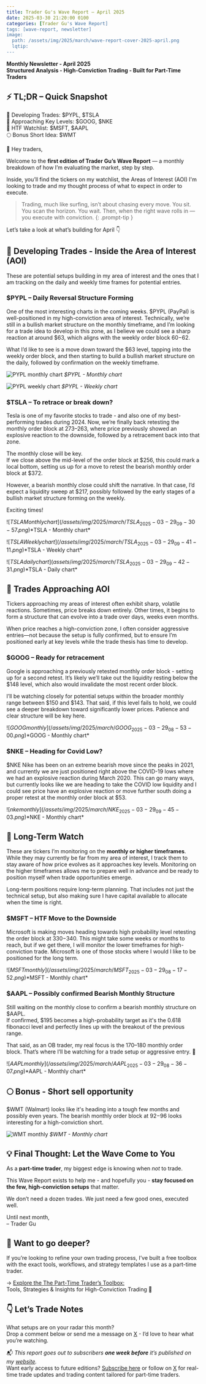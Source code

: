 ```yaml
---
title: Trader Gu's Wave Report – April 2025
date: 2025-03-30 21:20:00 0100
categories: [Trader Gu's Wave Report]
tags: [wave-report, newsletter]
image:
  path: /assets/img/2025/march/wave-report-cover-2025-april.png
  lqtip:
---
```


**Monthly Newsletter - April 2025**  
**Structured Analysis - High-Conviction Trading - Built for Part-Time Traders**  

## ⚡️ TL;DR – Quick Snapshot

👀 Developing Trades: $PYPL, $TSLA  
🧲 Approaching Key Levels: $GOOG, $NKE    
🔭 HTF Watchlist: $MSFT, $AAPL  
🌕 Bonus Short Idea: $WMT  
  
👋 Hey traders,

Welcome to the **first edition of Trader Gu’s Wave Report** — a monthly breakdown of how I’m evaluating the market, step by step.

Inside, you’ll find the tickers on my watchlist, the Areas of Interest (AOI) I'm looking to trade and  my thought process of what to expect in order to execute.

> Trading, much like surfing, isn’t about chasing every move. You sit. You scan the horizon. You wait. Then, when the right wave rolls in — you execute with conviction.
{: .prompt-tip }

Let’s take a look at what’s building for April 👇

## 👀 Developing Trades - Inside the  Area of Interest (AOI)
These are potential setups building in my area of interest and the ones that I am tracking on the daily and weekly time frames for potential entries.

### $PYPL – Daily Reversal Structure Forming

One of the most interesting charts in the coming weeks. $PYPL (PayPal) is well-positioned in my high-conviction area of interest. Technically, we’re still in a bullish market structure on the monthly timeframe, and I’m looking for a trade idea to develop in this zone, as I believe we could see a sharp reaction at around $63, which aligns with the weekly order block $60-$62.

What I’d like to see is a move down toward the $63 level, tapping into the weekly order block, and then starting to build a bullish market structure on the daily, followed by confirmation on the weekly timeframe.

![PYPL monthly chart](/assets/img/2025/march/PYPL_2025-03-29_09-22-18.png)
*$PYPL - Monthly chart*


![PYPL weekly chart](/assets/img/2025/march/PYPL_2025-03-29_09-25-10.png)
*$PYPL - Weekly chart*

### $TSLA – To retrace or break down?

Tesla is one of my favorite stocks to trade -  and also one of my best-performing trades during 2024. Now, we’re finally back retesting the monthly order block at $273–$263, where price previously showed an explosive reaction to the downside, followed by a retracement back into that zone.

The monthly close will be key.  
If we close above the mid-level of the order block at $256, this could mark a local bottom, setting us up for a move to retest the bearish monthly order block at $372.

However, a bearish monthly close could shift the narrative. In that case, I’d expect a liquidity sweep at $217, possibly followed by the early stages of a bullish market structure forming on the weekly.

Exciting times!

![$TSLA Monthly chart](/assets/img/2025/march/TSLA_2025-03-29_09-30-57.png)
*$TSLA - Monthly chart*

![$TSLA Weekly chart](/assets/img/2025/march/TSLA_2025-03-29_09-41-11.png)
*$TSLA - Weekly chart*

![$TSLA daily chart](assets/img/2025/march/TSLA_2025-03-29_09-42-31.png)
*$TSLA - Daily chart*

## 🧲 Trades Approaching AOI

Tickers approaching my areas of interest often exhibit sharp, volatile reactions. Sometimes, price breaks down entirely. Other times, it begins to form a structure that can evolve into a trade over days, weeks even months.

When price reaches a high-conviction zone, I often consider aggressive entries—not because the setup is fully confirmed, but to ensure I’m positioned early at key levels while the trade thesis has time to develop. 

### $GOOG – Ready for retracement

Google is approaching a previously retested monthly order block - setting up for a second retest. It’s likely we’ll take out the liquidity resting below the $148 level, which also would invalidate the most recent order block.

I’ll be watching closely for potential setups within the broader monthly range between $150 and $143. That said, if this level fails to hold, we could see a deeper breakdown toward significantly lower prices. Patience and clear structure will be key here. 

![$GOOG monthly](/assets/img/2025/march/GOOG_2025-03-29_08-53-00.png)
*$GOOG - Monthly chart*

### $NKE – Heading for Covid Low?

$NKE Nike has been on an extreme bearish move since the peaks in 2021, and currently we are just positioned right above the COVID-19 lows where we had an explosive reaction during March 2020. This can go many ways, but currently looks like we are heading to take the COVID low liquidity and I could see price have an explosive reaction or move further south doing a proper retest at the monthly order block at $53.

![$nke monthly](/assets/img/2025/march/NKE_2025-03-29_09-45-03.png)
*$NKE - Monthly chart*

## 🔭 Long-Term Watch

These are tickers I’m monitoring on the **monthly or higher timeframes**. While they may currently be far from my area of interest, I track them to stay aware of how price evolves as it approaches key levels. Monitoring on the higher timeframes allows me to prepare well in advance and be ready to position myself when trade opportunities emerge.

Long-term positions require long-term planning. That includes not just the technical setup, but also making sure I have capital available to allocate when the time is right.

### $MSFT – HTF Move to the Downside

Microsoft is making moves heading towards high probability level retesting the order block at $330-$340. This might take some weeks or months to reach, but if we get there, I will monitor the lower timeframes for high-conviction trade. Microsoft is one of those stocks where I would I like to be positioned for the long term.

![$MSFT monthly](/assets/img/2025/march/MSFT_2025-03-29_08-17-52.png)
*$MSFT - Monthly chart*

### $AAPL – Possibly confirmed Bearish Monthly Structure

Still waiting on the monthly close to confirm a bearish monthly structure on $AAPL.  
If confirmed, $195 becomes a high-probability target as it's the 0.618 fibonacci level and perfectly lines up with the breakout of the previous range.

That said, as an OB trader, my real focus is the $170–$180 monthly order block. That’s where I’ll be watching for a trade setup or aggressive entry. 👀

![$AAPL monthly](/assets/img/2025/march/AAPL_2025-03-29_08-36-07.png)
*$AAPL - Monthly chart*

## 🌕  Bonus - Short sell opportunity 
$WMT (Walmart) looks like it's heading into a tough few months and possibly 
even years. The bearish monthly order block at $92-$96 looks interesting for a high-conviction short. 

![WMT monthly](/assets/img/2025/march/WMT_2025-03-29_09-12-05.png)
*$WMT - Monthly chart*

## 💡 Final Thought: Let the Wave Come to You
As a **part-time trader**, my biggest edge is knowing when _not_ to trade.

This Wave Report exists to help me - and hopefully you - **stay focused on the few, high-conviction setups** that matter.  

We don’t need a dozen trades. We just need a few good ones, executed well.

Until next month,  
– Trader Gu

## 🔧 Want to go deeper?

If you’re looking to refine your own trading process, I’ve built a free toolbox with the exact tools, workflows, and strategy templates I use as a part-time trader.

→ [Explore the The Part-Time Trader’s Toolbox:](https://www.tradergu.com)  
Tools, Strategies & Insights for High-Conviction Trading 🧲


## 👇 Let’s Trade Notes

What setups are on your radar this month?  
Drop a comment below or send me a message on [X](https://x.com/trader_gu) -  I’d love to hear what you’re watching.

📬 _This report goes out to subscribers **one week before** it’s published on my [website](https://www.tradergu.com/)._  
Want early access to future editions?  [Subscribe here](https://www.tradergu.com) or follow on [X](https://x.com/trader_gu) for real-time trade updates and trading content tailored for part-time traders.


<script src="https://giscus.app/client.js"
        data-repo="tradergu/tradergu.github.io-comments"
        data-repo-id="R_kgDOOJkYuA"
        data-category="General"
        data-category-id="DIC_kwDOOJkYuM4CoG-6"
        data-mapping="pathname"
        data-strict="0"
        data-reactions-enabled="1"
        data-emit-metadata="0"
        data-input-position="top"
        data-theme="preferred_color_scheme"
        data-lang="en"
        crossorigin="anonymous"
        async>
</script>
